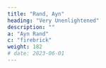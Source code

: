 ```yaml
---
title: "Rand, Ayn"
heading: "Very Unenlightened"
description: ""
a: "Ayn Rand"
c: "firebrick"
weight: 182
# date: 2023-06-01
---
```

